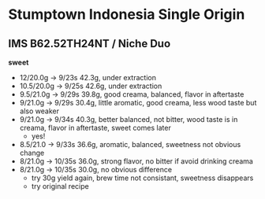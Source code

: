 # Stumptown Indonesia Single Origin

## IMS B62.52TH24NT / Niche Duo

**sweet**

- 12/20.0g -> 9/23s 42.3g, under extraction
- 10.5/20.0g -> 9/25s 42.6g, under extraction
- 9.5/21.0g -> 9/29s 39.8g, good creama, balanced, flavor in aftertaste
- 9/21.0g -> 9/29s 30.4g, little aromatic, good creama, less wood taste but also weaker
- 9/21.0g -> 9/34s 40.3g, better balanced, not bitter, wood taste is in creama, flavor in aftertaste, sweet comes later
  - yes!
- 8.5/21.0 -> 9/33s 36.6g, aromatic, balanced, sweetness not obvious change
- 8/21.0g -> 10/35s 36.0g, strong flavor, no bitter if avoid drinking creama
- 8/21.0g -> 10/35s 30.0g, no obvious difference
  - try 30g yield again, brew time not consistant, sweetness disappears
  - try original recipe
